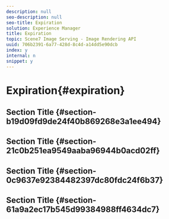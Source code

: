 ```yaml
---
description: null
seo-description: null
seo-title: Expiration
solution: Experience Manager
title: Expiration
topic: Scene7 Image Serving - Image Rendering API
uuid: 706b2391-6a77-428d-8c4d-a14dd5e90dcb
index: y
internal: n
snippet: y
---
```


# Expiration{#expiration}

## Section Title {#section-b19d09fd9de24f40b869268e3a1ee494}

## Section Title {#section-21c0b251ea9549aaba96944b0acd02ff}

## Section Title {#section-0c9637e92384482397dc80fdc24f6b37}

## Section Title {#section-61a9a2ec17b545d99384988ff4634dc7}

